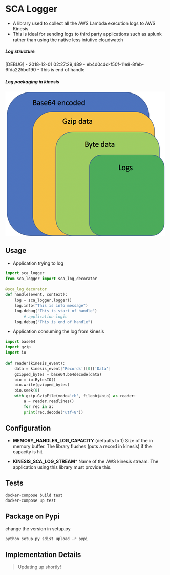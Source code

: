 # SCA Logger

- A library used to collect all the AWS Lambda execution logs to AWS Kinesis
- This is ideal for sending logs to third party applications such as splunk rather than using the native less intutive cloudwatch

##### Log structure
[DEBUG] - 2018-12-01 02:27:29,489 - eb4d0cdd-f50f-11e8-8feb-6fda225bd190 - This is end of handle
	

##### Log packaging in kinesis
<img src="https://github.com/Tesla-SCA/sca_logger_python/blob/master/logger.png" width="500" height="450">
	
## Usage
- Application trying to log

```python
import sca_logger
from sca_logger import sca_log_decorator

@sca_log_decorator
def handle(event, context):
	log = sca_logger.logger()
	log.info("This is info message")
	log.debug("This is start of handle")
		# application logic
	log.debug("This is end of handle")
```

- Application consuming the log from kinesis

```python
import base64
import gzip
import io

def reader(kinesis_event):
	data = kinesis_event['Records'][0]['Data']
	gzipped_bytes = base64.b64decode(data)
	bio = io.BytesIO()
	bio.write(gzipped_bytes)
	bio.seek(0)
	with gzip.GzipFile(mode='rb', fileobj=bio) as reader:
		a = reader.readlines()
		for rec in a:
		print(rec.decode('utf-8'))
```

## Configuration

  - **MEMORY_HANDLER_LOG_CAPACITY** (defaults to 1)
     Size of the in memory buffer. The library flushes (puts a record in kinesis) if the capacity is hit
	 
  - **KINESIS_SCA_LOG_STREAM***
     Name of the AWS kinesis stream. The application using this library must provide this.


## Tests

```shell
docker-compose build test
docker-compose up test
```

## Package on Pypi
change the version in setup.py
```shell
python setup.py sdist upload -r pypi
```
 

## Implementation Details
>  Updating up shortly!
